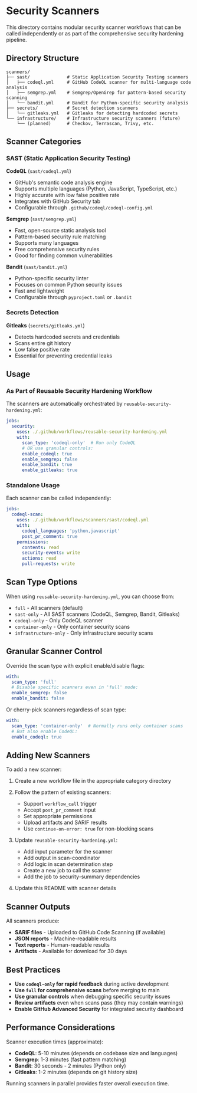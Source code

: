 # Security Scanners

This directory contains modular security scanner workflows that can be called independently or as part of the comprehensive security hardening pipeline.

## Directory Structure

```
scanners/
├── sast/              # Static Application Security Testing scanners
│   ├── codeql.yml     # GitHub CodeQL scanner for multi-language code analysis
│   ├── semgrep.yml    # Semgrep/OpenGrep for pattern-based security scanning
│   └── bandit.yml     # Bandit for Python-specific security analysis
├── secrets/           # Secret detection scanners
│   └── gitleaks.yml   # Gitleaks for detecting hardcoded secrets
└── infrastructure/    # Infrastructure security scanners (future)
    └── (planned)      # Checkov, Terrascan, Trivy, etc.
```

## Scanner Categories

### SAST (Static Application Security Testing)

**CodeQL** (`sast/codeql.yml`)
- GitHub's semantic code analysis engine
- Supports multiple languages (Python, JavaScript, TypeScript, etc.)
- Highly accurate with low false positive rate
- Integrates with GitHub Security tab
- Configurable through `.github/codeql/codeql-config.yml`

**Semgrep** (`sast/semgrep.yml`)
- Fast, open-source static analysis tool
- Pattern-based security rule matching
- Supports many languages
- Free comprehensive security rules
- Good for finding common vulnerabilities

**Bandit** (`sast/bandit.yml`)
- Python-specific security linter
- Focuses on common Python security issues
- Fast and lightweight
- Configurable through `pyproject.toml` or `.bandit`

### Secrets Detection

**Gitleaks** (`secrets/gitleaks.yml`)
- Detects hardcoded secrets and credentials
- Scans entire git history
- Low false positive rate
- Essential for preventing credential leaks

## Usage

### As Part of Reusable Security Hardening Workflow

The scanners are automatically orchestrated by `reusable-security-hardening.yml`:

```yaml
jobs:
  security:
    uses: ./.github/workflows/reusable-security-hardening.yml
    with:
      scan_type: 'codeql-only'  # Run only CodeQL
      # OR use granular controls:
      enable_codeql: true
      enable_semgrep: false
      enable_bandit: true
      enable_gitleaks: true
```

### Standalone Usage

Each scanner can be called independently:

```yaml
jobs:
  codeql-scan:
    uses: ./.github/workflows/scanners/sast/codeql.yml
    with:
      codeql_languages: 'python,javascript'
      post_pr_comment: true
    permissions:
      contents: read
      security-events: write
      actions: read
      pull-requests: write
```

## Scan Type Options

When using `reusable-security-hardening.yml`, you can choose from:

- `full` - All scanners (default)
- `sast-only` - All SAST scanners (CodeQL, Semgrep, Bandit, Gitleaks)
- `codeql-only` - Only CodeQL scanner
- `container-only` - Only container security scans
- `infrastructure-only` - Only infrastructure security scans

## Granular Scanner Control

Override the scan type with explicit enable/disable flags:

```yaml
with:
  scan_type: 'full'
  # Disable specific scanners even in 'full' mode:
  enable_semgrep: false
  enable_bandit: false
```

Or cherry-pick scanners regardless of scan type:

```yaml
with:
  scan_type: 'container-only'  # Normally runs only container scans
  # But also enable CodeQL:
  enable_codeql: true
```

## Adding New Scanners

To add a new scanner:

1. Create a new workflow file in the appropriate category directory
2. Follow the pattern of existing scanners:
   - Support `workflow_call` trigger
   - Accept `post_pr_comment` input
   - Set appropriate permissions
   - Upload artifacts and SARIF results
   - Use `continue-on-error: true` for non-blocking scans

3. Update `reusable-security-hardening.yml`:
   - Add input parameter for the scanner
   - Add output in scan-coordinator
   - Add logic in scan determination step
   - Create a new job to call the scanner
   - Add the job to security-summary dependencies

4. Update this README with scanner details

## Scanner Outputs

All scanners produce:
- **SARIF files** - Uploaded to GitHub Code Scanning (if available)
- **JSON reports** - Machine-readable results
- **Text reports** - Human-readable results
- **Artifacts** - Available for download for 30 days

## Best Practices

- **Use `codeql-only` for rapid feedback** during active development
- **Use `full` for comprehensive scans** before merging to main
- **Use granular controls** when debugging specific security issues
- **Review artifacts** even when scans pass (they may contain warnings)
- **Enable GitHub Advanced Security** for integrated security dashboard

## Performance Considerations

Scanner execution times (approximate):
- **CodeQL**: 5-10 minutes (depends on codebase size and languages)
- **Semgrep**: 1-3 minutes (fast pattern matching)
- **Bandit**: 30 seconds - 2 minutes (Python only)
- **Gitleaks**: 1-2 minutes (depends on git history size)

Running scanners in parallel provides faster overall execution time.
